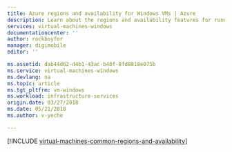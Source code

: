 ```yaml
---
title: Azure regions and availability for Windows VMs | Azure
description: Learn about the regions and availability features for running Windows virtual machines in Azure
services: virtual-machines-windows
documentationcenter: ''
author: rockboyfor
manager: digimobile
editor: ''

ms.assetid: dab44d62-d4b1-43ac-b40f-8fd8818e075b
ms.service: virtual-machines-windows
ms.devlang: na
ms.topic: article
ms.tgt_pltfrm: vm-windows
ms.workload: infrastructure-services
origin.date: 03/27/2018
ms.date: 05/21/2018
ms.author: v-yeche

---
```

[!INCLUDE [virtual-machines-common-regions-and-availability](../../../includes/virtual-machines-common-regions-and-availability.md)]
<!--Update_Description: update meta data-->